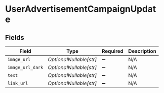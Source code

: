 # UserAdvertisementCampaignUpdate


## Fields

| Field                   | Type                    | Required                | Description             |
| ----------------------- | ----------------------- | ----------------------- | ----------------------- |
| `image_url`             | *OptionalNullable[str]* | :heavy_minus_sign:      | N/A                     |
| `image_url_dark`        | *OptionalNullable[str]* | :heavy_minus_sign:      | N/A                     |
| `text`                  | *OptionalNullable[str]* | :heavy_minus_sign:      | N/A                     |
| `link_url`              | *OptionalNullable[str]* | :heavy_minus_sign:      | N/A                     |